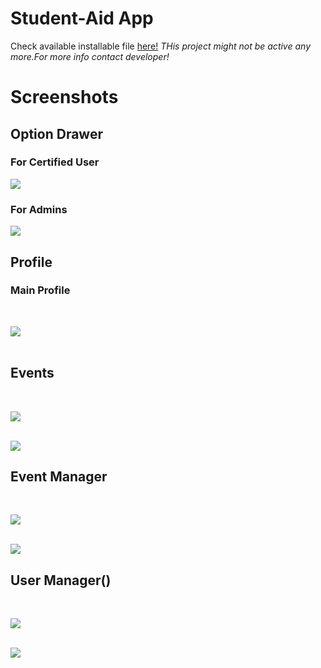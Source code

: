 # Student-Aid App
Check available installable file [here!](https://sobydamn.blogspot.com/2020/03/studentaid-app.html)
_THis project might not be active any more.For more info contact developer!_
# Screenshots
## Option Drawer
### For Certified User
![](README_Images/OptionDrawer.jpg)
<br>

### For Admins
![](README_Images/AdminDrawer.jpg)
<br>

## Profile
### Main Profile
<br>

![](README_Images/Profile.jpg)
<br>
<br>

## Events
<br>

![](README_Images/Assignment2.jpg)
<br>
<br>

![](README_Images/Assignment.jpg)
<br>

## Event Manager

<br>

![](README_Images/EventAdder.jpg)
<br>
<br>

![](README_Images/EventModifier2.jpg)
<br>

## User Manager()
<br>

![](README_Images/UserManager.jpg)
<br>
<br>

![](README_Images/UserManager2.jpg)
<br>
